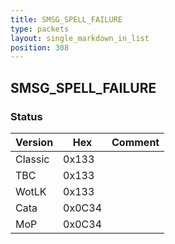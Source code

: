 ```yaml
---
title: SMSG_SPELL_FAILURE
type: packets
layout: single_markdown_in_list
position: 308
---
```


## SMSG_SPELL_FAILURE

### Status

Version    | Hex        | Comment
---------- | ---------- | ---------- 
Classic    | 0x133      | 
TBC        | 0x133      | 
WotLK      | 0x133      | 
Cata       | 0x0C34     | 
MoP        | 0x0C34     | 